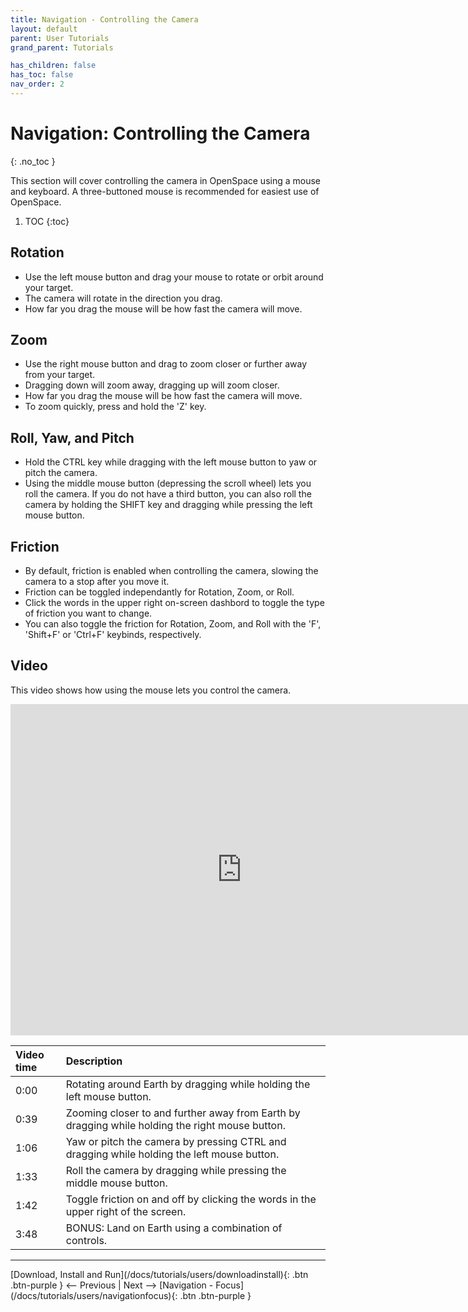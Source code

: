 ```yaml
---
title: Navigation - Controlling the Camera
layout: default
parent: User Tutorials
grand_parent: Tutorials

has_children: false
has_toc: false
nav_order: 2
---
```


# Navigation: Controlling the Camera
{: .no_toc }

This section will cover controlling the camera in OpenSpace using a mouse and keyboard. A three-buttoned mouse is recommended for easiest use of OpenSpace.

1. TOC
{:toc}

## Rotation
 - Use the left mouse button and drag your mouse to rotate or orbit around your target.
 - The camera will rotate in the direction you drag.
 - How far you drag the mouse will be how fast the camera will move.

## Zoom
 - Use the right mouse button and drag to zoom closer or further away from your target.
 - Dragging down will zoom away, dragging up will zoom closer.
 - How far you drag the mouse will be how fast the camera will move.
 - To zoom quickly, press and hold the 'Z' key.

## Roll, Yaw, and Pitch
 - Hold the CTRL key while dragging with the left mouse button to yaw or pitch the camera.
 - Using the middle mouse button (depressing the scroll wheel) lets you roll the camera. If you do not have a third button, you can also roll the camera by holding the SHIFT key and dragging while pressing the left mouse button.

## Friction
 - By default, friction is enabled when controlling the camera, slowing the camera to a stop after you move it.
 - Friction can be toggled independantly for Rotation, Zoom, or Roll.
 - Click the words in the upper right on-screen dashbord to toggle the type of friction you want to change.
 - You can also toggle the friction for Rotation, Zoom, and Roll with the 'F', 'Shift+F' or 'Ctrl+F' keybinds, respectively.

## Video

This video shows how using the mouse lets you control the camera.
<iframe width="740" height="530" src="https://www.youtube.com/embed/uhbbGGgdcgM" frameborder="0" allow="autoplay; encrypted-media" allowfullscreen></iframe>

| Video time | Description |
|:-------------|:------------------|
| 0:00 | Rotating around Earth by dragging while holding the left mouse button. |
| 0:39 | Zooming closer to and further away from Earth by dragging while holding the right mouse button. |
| 1:06 | Yaw or pitch the camera by pressing CTRL and dragging while holding the left mouse button. |
| 1:33 | Roll the camera by dragging while pressing the middle mouse button. |
| 1:42 | Toggle friction on and off by clicking the words in the upper right of the screen. |
| 3:48 | BONUS: Land on Earth using a combination of controls. |

---
<span class="v-align-middle">
[Download, Install and Run](/docs/tutorials/users/downloadinstall){: .btn .btn-purple }
</span>
<span class="fs-6"><-- Previous |</span>
<span class="fs-6">Next -->  </span>
<span class="v-align-middle">
[Navigation - Focus](/docs/tutorials/users/navigationfocus){: .btn .btn-purple }
</span>

